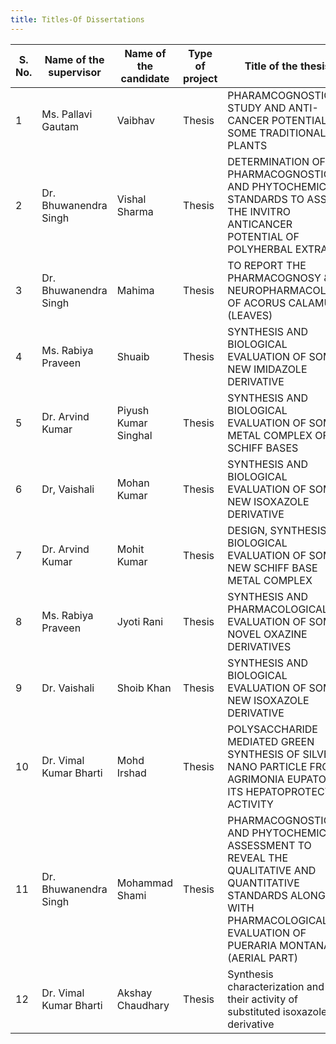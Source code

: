 ```yaml
---
title: Titles-Of Dissertations
---
```


| S. No. | Name of the supervisor | Name of the candidate | Type of project | Title of the thesis | Duration | Year |
| --- | --- | --- | --- | --- | --- | --- |
| 1 | Ms. Pallavi Gautam | Vaibhav | Thesis | PHARAMCOGNOSTICAL STUDY AND ANTI-CANCER POTENTIAL OF SOME TRADITIONAL PLANTS | 1 Year | 2023 |
| 2 | Dr. Bhuwanendra Singh | Vishal Sharma | Thesis | DETERMINATION OF PHARMACOGNOSTICAL AND PHYTOCHEMICAL STANDARDS TO ASSESS THE INVITRO ANTICANCER POTENTIAL OF POLYHERBAL EXTRACT | 1 Year | 2023 |
| 3 | Dr. Bhuwanendra Singh | Mahima | Thesis | TO REPORT THE PHARMACOGNOSY & NEUROPHARMACOLOGY OF ACORUS CALAMUS (LEAVES) | 1 Year | 2023 |
| 4 | Ms. Rabiya Praveen | Shuaib | Thesis | SYNTHESIS AND BIOLOGICAL EVALUATION OF SOME NEW IMIDAZOLE DERIVATIVE | 1 Year | 2023 |
| 5 | Dr. Arvind Kumar | Piyush Kumar Singhal | Thesis | SYNTHESIS AND BIOLOGICAL EVALUATION OF SOME METAL COMPLEX OF SCHIFF BASES | 1 Year | 2023 |
| 6 | Dr, Vaishali | Mohan Kumar | Thesis | SYNTHESIS AND BIOLOGICAL EVALUATION OF SOME NEW ISOXAZOLE DERIVATIVE | 1 Year | 2023 |
| 7 | Dr. Arvind Kumar | Mohit Kumar | Thesis | DESIGN, SYNTHESIS & BIOLOGICAL EVALUATION OF SOME NEW SCHIFF BASE METAL COMPLEX | 1 Year | 2023 |
| 8 | Ms. Rabiya Praveen | Jyoti Rani | Thesis | SYNTHESIS AND PHARMACOLOGICAL EVALUATION OF SOME NOVEL OXAZINE DERIVATIVES | 1 Year | 2023 |
| 9 | Dr. Vaishali | Shoib Khan | Thesis | SYNTHESIS AND BIOLOGICAL EVALUATION OF SOME NEW ISOXAZOLE DERIVATIVE | 1 Year | 2023 |
| 10 | Dr. Vimal Kumar Bharti | Mohd Irshad | Thesis | POLYSACCHARIDE MEDIATED GREEN SYNTHESIS OF SILVER NANO PARTICLE FROM AGRIMONIA EUPATORIA ITS HEPATOPROTECTIVE ACTIVITY | 1 Year | 2023 |
| 11 | Dr. Bhuwanendra Singh | Mohammad Shami | Thesis | PHARMACOGNOSTICAL AND PHYTOCHEMICAL ASSESSMENT TO REVEAL THE QUALITATIVE AND QUANTITATIVE STANDARDS ALONG WITH PHARMACOLOGICAL EVALUATION OF PUERARIA MONTANA (AERIAL PART) | 1 Year | 2023 |
| 12 | Dr. Vimal Kumar Bharti | Akshay Chaudhary | Thesis | Synthesis characterization and their activity of substituted isoxazole derivative | 1 Year | 2023 |

